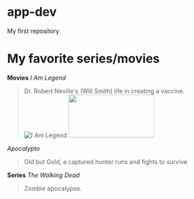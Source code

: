 # app-dev
My first repository
# My favorite series/movies

**Movies**
*I Am Legend*
> Dr. Robert Neville's (Will Smith) life in creating a vaccine.
![I Am Legend](https://github.com/Frraannss/app-dev/assets/152124973/329823c7-2a95-46e4-a355-01e2b313dac5)
> <img src="C:\Users\pagul\Downloads\Legend.jpg" width="200" height="100">

*Apocalypto*
> Old  but Gold, a captured hunter runs and fights to survive

**Series**
*The Walking Dead*
> Zombie apocalypse.

